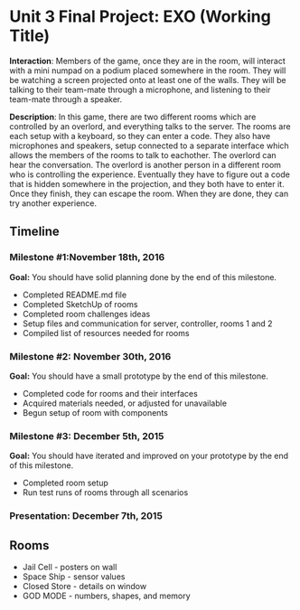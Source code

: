 <h1>Unit 3 Final Project: EXO (Working Title)</h1>

<strong>Interaction</strong>: Members of the game, once they are in the room, will interact with a mini numpad on a podium placed somewhere in the room. They will be watching a screen projected onto at least one of the walls. They will be talking to their team-mate through a microphone, and listening to their team-mate through a speaker.

<strong>Description</strong>: In this game, there are two different rooms which are controlled by an overlord, and everything talks to the server. The rooms are each setup with a keyboard, so they can enter a code. They also have microphones and speakers, setup connected to a separate interface which allows the members of the rooms to talk to eachother. The overlord can hear the conversation. The overlord is another person in a different room who is controlling the experience. Eventually they have to figure out a code that is hidden somewhere in the projection, and they both have to enter it. Once they finish, they can escape the room. When they are done, they can try another experience. 

<h2>Timeline</h2>

<div>
  <h3>Milestone #1:November 18th, 2016 </h3>
  <strong>Goal:</strong> You should have solid planning done by the end of this milestone.
  <ul>
    <li>Completed README.md file</li>
    <li>Completed SketchUp of rooms</li>
    <li>Completed room challenges ideas</li>
    <li>Setup files and communication for server, controller, rooms 1 and 2</li>
    <li>Compiled list of resources needed for rooms</li>
  </ul>
</div>

<p>
  <h3>Milestone #2: November 30th, 2016 </h3>
  <strong>Goal:</strong> You should have a small prototype by the end of this milestone.
  <ul>
    <li>Completed code for rooms and their interfaces</li>
    <li>Acquired materials needed, or adjusted for unavailable</li>
    <li>Begun setup of room with components</li>
  </ul>
</p>

<div>
  <h3>Milestone #3: December 5th, 2015</h3>
  <strong>Goal:</strong> You should have iterated and improved on your prototype by the end of this milestone.
  <ul>
    <li>Completed room setup</li>
    <li>Run test runs of rooms through all scenarios</li>
  </ul>
</div>

<div>
  <h3><strong>Presentation:</strong> December 7th, 2015</h3>
</div>

<h2>Rooms</h2>

<div>
  <ul>
    <li>Jail Cell - posters on wall</li>
    <li>Space Ship - sensor values</li>
    <li>Closed Store - details on window</li>
    <li>GOD MODE - numbers, shapes, and memory</li>
  </ul>
</div>
